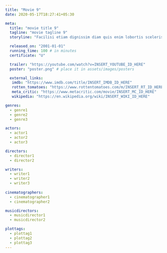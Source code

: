 ```yaml
---
title: "Movie 9"
date: 2020-05-17T18:27:41+05:30

meta:
  title: "movie title 9"
  tagline: "movie tagline 9"
  storyline: "Facilisi etiam dignissim diam quis enim lobortis scelerisque. Tristique senectus et netus et malesuada"

  released_on: "2001-01-01"
  running_time: 100 # in minutes
  certificate: "U"

  trailer: "https://youtube.com/watch?v=INSERT_YOUTUBE_ID_HERE" 
  poster: "poster.png" # place it in assets/images/posters

  external_links:
   imdb: "https://www.imdb.com/title/INSERT_IMDB_ID_HERE"
   rotten_tomatoes: "https://www.rottentomatoes.com/m/INSERT_RT_ID_HERE"
   meta_critic: "https://www.metacritic.com/movie/INSERT_MC_ID_HERE"
   wikipedia: "https://en.wikipedia.org/wiki/INSERT_WIKI_ID_HERE"

genres:
  - genre1
  - genre2
  - genre3

actors:
  - actor1
  - actor2
  - actor3

directors:
  - director1
  - director2

writers:
  - writer1
  - writer2
  - writer3
  
cinematographers:
  - cinematographer1
  - cinematographer2

musicdirectors:
  - musicdirector1
  - musicdirector2

plottags:
  - plottag1
  - plottag2
  - plottag3
---
```

